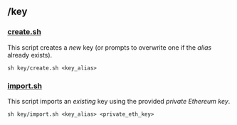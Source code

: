 ## /key

### [create.sh](../key/create.sh)

This script creates a _new_ key (or prompts to overwrite one if the _alias_ already exists).

```
sh key/create.sh <key_alias>
```

### [import.sh](../key/import.sh)

This script imports an _existing_ key using the provided _private Ethereum key_.

```
sh key/import.sh <key_alias> <private_eth_key>
```
